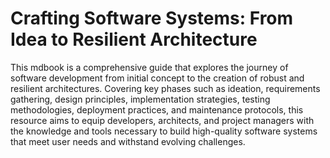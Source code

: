 # Crafting Software Systems: From Idea to Resilient Architecture

This mdbook is a comprehensive guide that explores the journey of software development from initial concept to the creation of robust and resilient architectures. Covering key phases such as ideation, requirements gathering, design principles, implementation strategies, testing methodologies, deployment practices, and maintenance protocols, this resource aims to equip developers, architects, and project managers with the knowledge and tools necessary to build high-quality software systems that meet user needs and withstand evolving challenges.
